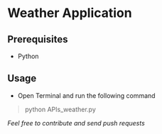 # Weather Application
## Prerequisites 
* Python
## Usage
* Open Terminal and run the following command
> python APIs_weather.py

_Feel free to contribute and send push requests_
